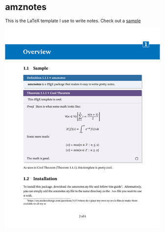 # amznotes
This is the LaTeX template I use to write notes. Check out a [sample](https://github.com/alexmingzhang/latex-notes-template/blob/main/sample.pdf)

[![sample image](https://github.com/alexmingzhang/amznotes/blob/main/images/sample-1.jpg)](https://github.com/alexmingzhang/latex-notes-template/blob/main/sample.pdf)
